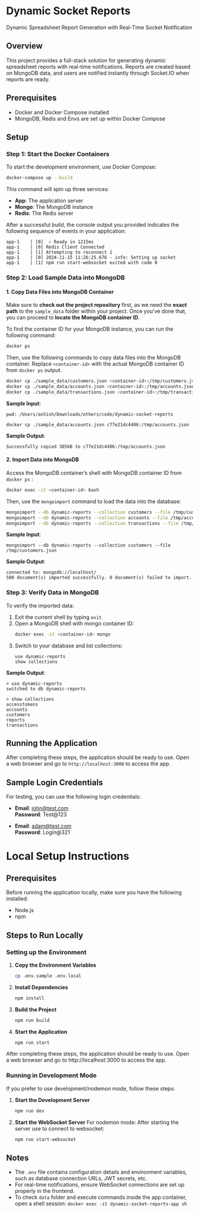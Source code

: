 # Dynamic Socket Reports

Dynamic Spreadsheet Report Generation with Real-Time Socket Notification

## Overview

This project provides a full-stack solution for generating dynamic spreadsheet reports with real-time notifications. Reports are created based on MongoDB data, and users are notified instantly through Socket.IO when reports are ready.

## Prerequisites

- Docker and Docker Compose installed
- MongoDB, Redis and Envs are set up within Docker Compose

## Setup

### Step 1: Start the Docker Containers

To start the development environment, use Docker Compose:
```bash
docker-compose up --build
```

This command will spin up three services:
- **App**: The application server
- **Mongo**: The MongoDB instance
- **Redis**: The Redis server

After a successful build, the console output you provided indicates the following sequence of events in your application:
```
app-1    | [0]  ✓ Ready in 1215ms
app-1    | [0] Redis Client Connected
app-1    | [1] Attempting to reconnect 1
app-1    | [0] 2024-11-15 11:26:25.676 - info: Setting up socket
app-1    | [1] npm run start-websocket exited with code 0
```

### Step 2: Load Sample Data into MongoDB

#### 1. Copy Data Files into MongoDB Container


Make sure to **check out the project repository** first, as we need the **exact path** to the `sample_data` folder within your project. Once you've done that, you can proceed to **locate the MongoDB container ID**. 

To find the container ID for your MongoDB instance, you can run the following command:

```bash
docker ps
```

Then, use the following commands to copy data files into the MongoDB container. Replace `<container-id>` with the actual MongoDB container ID from `docker ps` output.
```bash
docker cp ./sample_data/customers.json <container-id>:/tmp/customers.json
docker cp ./sample_data/accounts.json <container-id>:/tmp/accounts.json
docker cp ./sample_data/transactions.json <container-id>:/tmp/transactions.json
```

**Sample Input**:
```plaintext
pwd: /Users/ashish/Downloads/others/code/dynamic-socket-reports

docker cp ./sample_data/accounts.json c77e21dc4406:/tmp/accounts.json
```

**Sample Output**:
```plaintext
Successfully copied 305kB to c77e21dc4406:/tmp/accounts.json
```

#### 2. Import Data into MongoDB

Access the MongoDB container’s shell with MongoDB container ID from `docker ps` :
```bash
docker exec -it <container-id> bash
```

Then, use the `mongoimport` command to load the data into the database:
```bash
mongoimport --db dynamic-reports --collection customers --file /tmp/customers.json
mongoimport --db dynamic-reports --collection accounts --file /tmp/accounts.json
mongoimport --db dynamic-reports --collection transactions --file /tmp/transactions.json
```

**Sample Input**:
```plaintext
mongoimport --db dynamic-reports --collection customers --file /tmp/customers.json
```

**Sample Output**:
```plaintext
connected to: mongodb://localhost/
500 document(s) imported successfully. 0 document(s) failed to import.
```

### Step 3: Verify Data in MongoDB

To verify the imported data:
1. Exit the current shell by typing `exit`.
2. Open a MongoDB shell with mongo container ID:
   ```bash
   docker exec -it <container-id> mongo
   ```
3. Switch to your database and list collections:
   ```plaintext
   use dynamic-reports
   show collections
   ```

**Sample Output**:
```
> use dynamic-reports
switched to db dynamic-reports

> show collections
accesstokens
accounts
customers
reports
transactions
```

## Running the Application

After completing these steps, the application should be ready to use. Open a web browser and go to `http://localhost:3000` to access the app.

## Sample Login Credentials

For testing, you can use the following login credentials:

- **Email**: john@test.com  
  **Password**: Test@123

- **Email**: adam@test.com  
  **Password**: Login@321

# Local Setup Instructions

## Prerequisites
Before running the application locally, make sure you have the following installed:
- Node.js
- npm

## Steps to Run Locally

### Setting up the Environment

1. **Copy the Environment Variables**
   ```bash
   cp .env.sample .env.local
   ```

2. **Install Dependencies**
   ```bash
   npm install
   ```

3. **Build the Project**
   ```bash
   npm run build
   ```

4. **Start the Application**
   ```bash
   npm run start
   ```

After completing these steps, the application should be ready to use. Open a web browser and go to http://localhost:3000 to access the app.

### Running in Development Mode

If you prefer to use development/nodemon mode, follow these steps:

1. **Start the Development Server**
   ```bash
   npm run dev
   ```

2. **Start the WebSocket Server**
  For nodemon mode: After starting the server use to connect to websocket:
   ```bash
   npm run start-websocket
   ```

## Notes

- The `.env` file contains configuration details and environment variables, such as database connection URLs, JWT secrets, etc.
- For real-time notifications, ensure WebSocket connections are set up properly in the frontend.
- To check `data` folder and execute commands inside the app container, open a shell session:
`docker exec -it dynamic-socket-reports-app sh`
